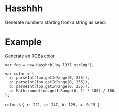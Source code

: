 # Hasshhh
Generate numbers starting from a string as seed.

# Example
Generate an RGBa color

```
var foo = new Hasshhh('my l337 str1ng');

var color = {
  r: parseInt(foo.getInRange(0, 255)),
  g: parseInt(foo.getInRange(0, 255)),
  b: parseInt(foo.getInRange(0, 255)),
  a: Math.round(foo.getInRange(0, 1) * 100) / 100
};
```

`color` is `{ r: 221, g: 247, b: 129, a: 0.15 }`
